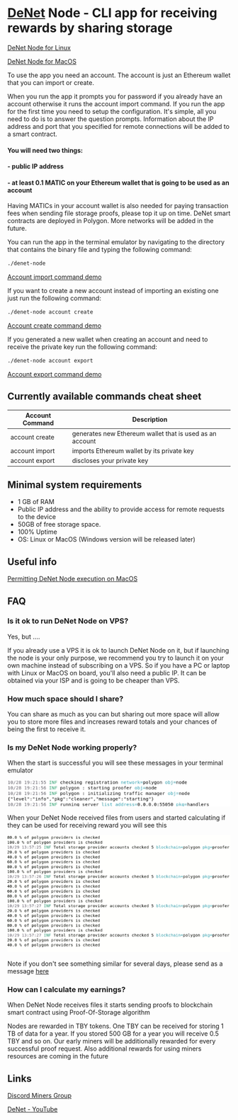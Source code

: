 # [DeNet](https://denet.pro/en/) Node - CLI app for receiving rewards by sharing storage

[DeNet Node for Linux](https://github.com/cyb3rKn1ght/Node/releases/download/v1.0.0/denet-node-linux.tar.gz)

[DeNet Node for MacOS](https://github.com/cyb3rKn1ght/Node/releases/download/v1.0.0/denet-node-macOS.zip)

To use the app you need an account. The account is just an Ethereum wallet that you can import or create.

When you run the app it prompts you for password if you already have an account otherwise it runs the account import command.
If you run the app for the first time you need to setup the configuration. It's simple, all you need to do is to answer the question prompts.
Information about the IP address and port that you specified for remote connections will be added to a smart contract.

#### You will need two things:
#### - public IP address
#### - at least 0.1 MATIC on your Ethereum wallet that is going to be used as an account 

Having MATICs in your account wallet is also needed for paying transaction fees when sending file storage proofs, please top it up on time. DeNet smart contracts are deployed in Polygon. More networks will be added in the future.

You can run the app in the terminal emulator by navigating to the directory that contains the binary file and typing the following command: 

```bash
./denet-node
```

[Account import command demo](https://www.youtube.com/watch?v=vVRMHlqLA0w)

If you want to create a new account instead of importing an existing one just run the following command:

```bash
./denet-node account create
```

[Account create command demo](https://www.youtube.com/watch?v=So8VAjv9o1Y)

If you generated a new wallet when creating an account and need to receive the private key run the following command: 

```bash
./denet-node account export
```

[Account export command demo](https://www.youtube.com/watch?v=bnstbPGdjKY)

## Currently available commands cheat sheet

| Account Command | Description |
|---|---|
| account create | generates new Ethereum wallet that is used as an account |
| account import | imports Ethereum wallet by its private key |
| account export | discloses your private key |

## Minimal system requirements
- 1 GB of RAM 
- Public IP address and the ability to provide access for remote requests to the device
- 50GB of free storage space.
- 100% Uptime 
- OS: Linux or MacOS (Windows version will be released later)

## Useful info

[Permitting DeNet Node execution on MacOS ](https://www.youtube.com/watch?v=vw7yyDjyhS8)

## FAQ

### Is it ok to run DeNet Node on VPS?

Yes, but ....

If you already use a VPS it is ok to launch DeNet Node on it, but if launching the node is your only purpose, we recommend you try to launch it on your own machine instead of subscribing on a VPS. So if you have a PC or laptop with Linux or MacOS on board, you'll also need a public IP. It can be obtained via your ISP and is going to be cheaper than VPS.

### How much space should I share?

You can share as much as you can but sharing out more space will allow you to store more files and increases reward totals and your chances of being the first to receive it.

### Is my DeNet Node working properly?

When the start is successful you will see these messages in your terminal emulator

![node started](./images/nodestarted.png)

When your DeNet Node received files from users and started calculating if they can be used for receiving reward you will see this

![node is mining](./images/nodemining.png)

Note if you don't see something similar for several days, please send as a message [here](https://discord.gg/cPz9m4cSWv) 

### How can I calculate my earnings?

When DeNet Node receives files it starts sending proofs to blockchain smart contract using Proof-Of-Storage algorithm

Nodes are rewarded in TBY tokens. One TBY can be received for storing 1 TB of data for a year. If you stored 500 GB for a year you will receive 0.5 TBY and so on. Our early miners will be additionally rewarded for every successful proof request. Also additional rewards for using miners resources are coming in the future

##  Links

[Discord Miners Group](https://discord.gg/cPz9m4cSWv)

[DeNet - YouTube](https://www.youtube.com/channel/UCeCxt3tYbtSkJvaznNjQimQ)



